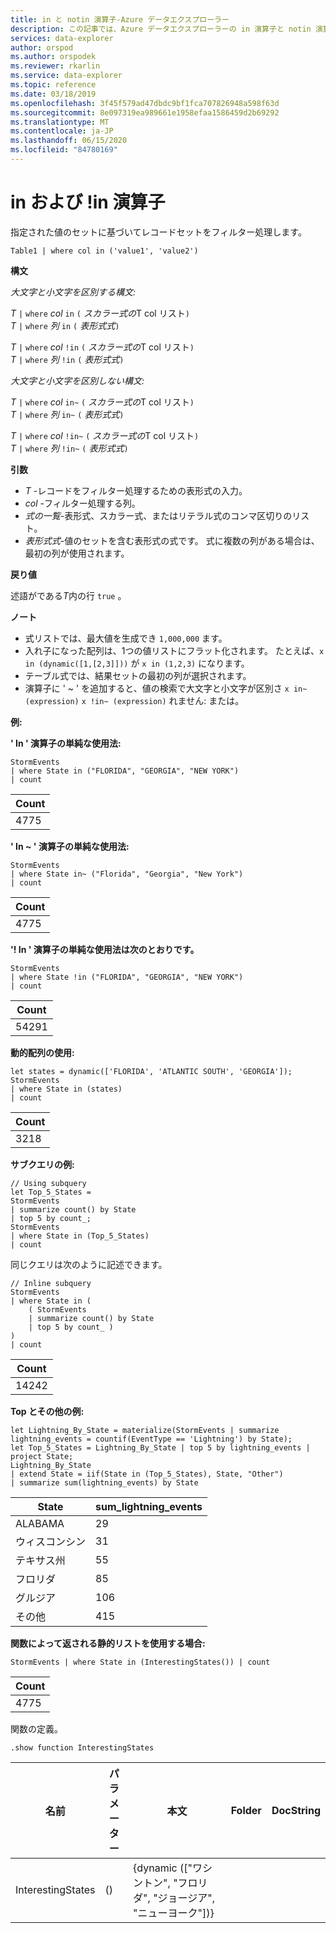 ```yaml
---
title: in と notin 演算子-Azure データエクスプローラー
description: この記事では、Azure データエクスプローラーの in 演算子と notin 演算子について説明します。
services: data-explorer
author: orspod
ms.author: orspodek
ms.reviewer: rkarlin
ms.service: data-explorer
ms.topic: reference
ms.date: 03/18/2019
ms.openlocfilehash: 3f45f579ad47dbdc9bf1fca707826948a598f63d
ms.sourcegitcommit: 8e097319ea989661e1958efaa1586459d2b69292
ms.translationtype: MT
ms.contentlocale: ja-JP
ms.lasthandoff: 06/15/2020
ms.locfileid: "84780169"
---
```

# <a name="in-and-in-operators"></a>in および !in 演算子

指定された値のセットに基づいてレコードセットをフィルター処理します。

```kusto
Table1 | where col in ('value1', 'value2')
```

**構文**

*大文字と小文字を区別する構文:*

*T* `|` `where` *col* `in` `(` *スカラー式の*T col リスト`)`   
*T* `|` `where` *列* `in` `(` *表形式式*`)`   
 
*T* `|` `where` *col* `!in` `(` *スカラー式の*T col リスト`)`  
*T* `|` `where` *列* `!in` `(` *表形式式*`)`   

*大文字と小文字を区別しない構文:*

*T* `|` `where` *col* `in~` `(` *スカラー式の*T col リスト`)`   
*T* `|` `where` *列* `in~` `(` *表形式式*`)`   
 
*T* `|` `where` *col* `!in~` `(` *スカラー式の*T col リスト`)`  
*T* `|` `where` *列* `!in~` `(` *表形式式*`)`   

**引数**

* *T* -レコードをフィルター処理するための表形式の入力。
* *col* -フィルター処理する列。
* *式の一覧*-表形式、スカラー式、またはリテラル式のコンマ区切りのリスト。
* *表形式式*-値のセットを含む表形式の式です。 式に複数の列がある場合は、最初の列が使用されます。

**戻り値**

述語がである*T*内の行 `true` 。

**ノート**

* 式リストでは、最大値を生成でき `1,000,000` ます。
* 入れ子になった配列は、1つの値リストにフラット化されます。 たとえば、`x in (dynamic([1,[2,3]]))` が `x in (1,2,3)` になります。
* テーブル式では、結果セットの最初の列が選択されます。
* 演算子に ' ~ ' を追加すると、値の検索で大文字と小文字が区別さ `x in~ (expression)` `x !in~ (expression)` れません: または。

**例:**  

**' In ' 演算子の単純な使用法:**  

<!-- csl: https://help.kusto.windows.net:443/Samples -->
```kusto
StormEvents 
| where State in ("FLORIDA", "GEORGIA", "NEW YORK") 
| count
```

|Count|
|---|
|4775|  


**' In ~ ' 演算子の単純な使用法:**  

<!-- csl: https://help.kusto.windows.net:443/Samples -->
```kusto
StormEvents 
| where State in~ ("Florida", "Georgia", "New York") 
| count
```

|Count|
|---|
|4775|  

**'! In ' 演算子の単純な使用法は次のとおりです。**  

<!-- csl: https://help.kusto.windows.net:443/Samples -->
```kusto
StormEvents 
| where State !in ("FLORIDA", "GEORGIA", "NEW YORK") 
| count
```

|Count|
|---|
|54291|  


**動的配列の使用:**

<!-- csl: https://help.kusto.windows.net:443/Samples -->
```kusto
let states = dynamic(['FLORIDA', 'ATLANTIC SOUTH', 'GEORGIA']);
StormEvents 
| where State in (states)
| count
```

|Count|
|---|
|3218|


**サブクエリの例:**  

<!-- csl: https://help.kusto.windows.net:443/Samples -->
```kusto
// Using subquery
let Top_5_States = 
StormEvents
| summarize count() by State
| top 5 by count_; 
StormEvents 
| where State in (Top_5_States) 
| count
```

同じクエリは次のように記述できます。

<!-- csl: https://help.kusto.windows.net:443/Samples -->
```kusto
// Inline subquery 
StormEvents 
| where State in (
    ( StormEvents
    | summarize count() by State
    | top 5 by count_ )
) 
| count
```

|Count|
|---|
|14242|  

**Top とその他の例:**  

<!-- csl: https://help.kusto.windows.net:443/Samples -->
```kusto
let Lightning_By_State = materialize(StormEvents | summarize lightning_events = countif(EventType == 'Lightning') by State);
let Top_5_States = Lightning_By_State | top 5 by lightning_events | project State; 
Lightning_By_State
| extend State = iif(State in (Top_5_States), State, "Other")
| summarize sum(lightning_events) by State 
```

| State     | sum_lightning_events |
|-----------|----------------------|
| ALABAMA   | 29                   |
| ウィスコンシン | 31                   |
| テキサス州     | 55                   |
| フロリダ   | 85                   |
| グルジア   | 106                  |
| その他     | 415                  |

**関数によって返される静的リストを使用する場合:**  

<!-- csl: https://help.kusto.windows.net:443/Samples -->
```kusto
StormEvents | where State in (InterestingStates()) | count

```

|Count|
|---|
|4775|  

関数の定義。

<!-- csl: https://help.kusto.windows.net:443/Samples -->
```kusto
.show function InterestingStates
```

|名前|パラメーター|本文|Folder|DocString|
|---|---|---|---|---|
|InterestingStates|()|{dynamic (["ワシントン", "フロリダ", "ジョージア", "ニューヨーク"])}
